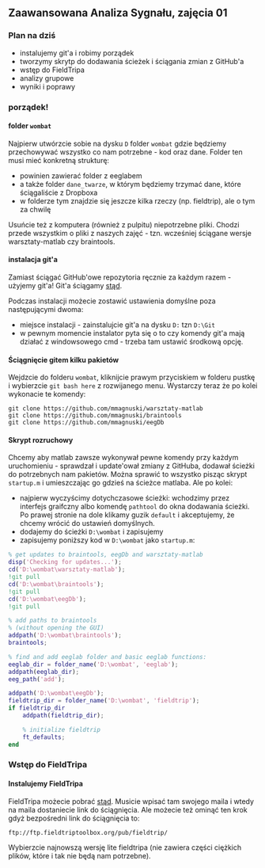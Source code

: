 ## Zaawansowana Analiza Sygnału, zajęcia 01

### Plan na dziś

* instalujemy git'a i robimy porządek
* tworzymy skrytp do dodawania ścieżek i ściągania zmian z GitHub'a
* wstęp do FieldTripa
* analizy grupowe 
* wyniki i poprawy


### porządek!

#### folder `wombat`
Najpierw utwórzcie sobie na dysku `D` folder `wombat` gdzie będziemy przechowywać wszystko co nam potrzebne - kod oraz dane. Folder ten musi mieć konkretną strukturę:
- powinien zawierać folder z eeglabem
- a także folder `dane_twarze`, w którym będziemy trzymać dane, które ściągaliście z Dropboxa 
- w folderze tym znajdzie się jeszcze kilka rzeczy (np. fieldtrip), ale o tym za chwilę

Usuńcie też z komputera (również z pulpitu) niepotrzebne pliki. Chodzi przede wszystkim o pliki z naszych zajęć - tzn. wcześniej ściągane wersje warsztaty-matlab czy braintools.

#### instalacja git'a
Zamiast ściągać GitHub'owe repozytoria ręcznie za każdym razem - użyjemy git'a!
Git'a ściągamy [stąd](https://git-scm.com/).

Podczas instalacji możecie zostawić ustawienia domyślne poza następującymi dwoma:
* miejsce instalacji - zainstalujcie git'a na dysku `D:` tzn `D:\Git`
* w pewnym momencie instalator pyta się o to czy komendy git'a mają działać z windowsowego cmd - trzeba tam ustawić środkową opcję.

#### Ściągnięcie gitem kilku pakietów

Wejdzcie do folderu `wombat`, kliknijcie prawym przyciskiem w folderu pustkę i wybierzcie `git bash here` z rozwijanego menu. 
Wystarczy teraz że po kolei wykonacie te komendy:
```
git clone https://github.com/mmagnuski/warsztaty-matlab
git clone https://github.com/mmagnuski/braintools
git clone https://github.com/mmagnuski/eegDb
```

#### Skrypt rozruchowy
Chcemy aby matlab zawsze wykonywał pewne komendy przy każdym uruchomieniu - sprawdzał i update'ował zmiany z GitHuba, dodawał ścieżki do potrzebnych nam pakietów. Można sprawić to wszystko pisząc skrypt `startup.m` i umieszczając go gdzieś na ścieżce matlaba.
Ale po kolei:
* najpierw wyczyścimy dotychczasowe ścieżki: wchodzimy przez interfejs graifczny albo komendę `pathtool` do okna dodawania ścieżki. Po prawej stronie na dole klikamy guzik `default` i akceptujemy, że chcemy wrócić do ustawień domyślnych.
* dodajemy do ścieżki `D:\wombat` i zapisujemy
* zapisujemy poniższy kod w `D:\wombat` jako `startup.m`:

```matlab
% get updates to braintools, eegDb and warsztaty-matlab
disp('Checking for updates...');
cd('D:\wombat\warsztaty-matlab');
!git pull
cd('D:\wombat\braintools');
!git pull
cd('D:\wombat\eegDb');
!git pull

% add paths to braintools
% (without opening the GUI)
addpath('D:\wombat\braintools');
braintools;

% find and add eeglab folder and basic eeglab functions:
eeglab_dir = folder_name('D:\wombat', 'eeglab');
addpath(eeglab_dir);
eeg_path('add');

addpath('D:\wombat\eegDb');
fieldtrip_dir = folder_name('D:\wombat', 'fieldtrip');
if fieldtrip_dir
	addpath(fieldtrip_dir);

	% initialize fieldtrip
	ft_defaults;
end
```

### Wstęp do FieldTripa

#### Instalujemy FieldTripa
FieldTripa możecie pobrać [stąd](http://www.fieldtriptoolbox.org/download). Musicie wpisać tam swojego maila i wtedy na maila dostaniecie link do ściągnięcia. Ale możecie też ominąć ten krok gdyż bezpośredni link do ściągnięcia to:
```
ftp://ftp.fieldtriptoolbox.org/pub/fieldtrip/
```
Wybierzcie najnowszą wersję lite fieldtripa (nie zawiera części ciężkich plików, które i tak nie będą nam potrzebne).